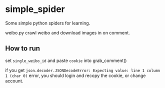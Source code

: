 # simple_spider
Some simple python spiders for learning.

weibo.py crawl weibo and download images in on comment.

## How to run
set `single_weibo_id` and paste `cookie` into grab_comment()

if you get `json.decoder.JSONDecodeError: Expecting value: line 1 column 1 (char 0)` error,
you should login and recopy the cookie, or change account.

